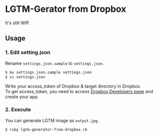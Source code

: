 # LGTM-Gerator from Dropbox

It's still WIP.

## Usage

### 1. Edit setting.json

Rename `settings.json.sample` to `settings.json`.

```sh
$ mv settings.json.sample settings.json
$ vi settings.json
```

Write your access_token of Dropbox & target directory in Dropbox.  
To get access_token, you need to access [Dropbox Developers page](https://www.dropbox.com/developers) and create your app.

### 2. Execute

You can generate LGTM image as `output.jpg`.

```sh
$ ruby lgtm-generator-from-dropbox.rb
```
